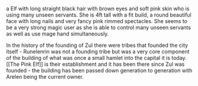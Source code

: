 a Elf with long straight black hair with brown eyes and soft pink skin who is using many unseen servants. She is 4ft tall with a fit build, a round beautiful face with long nails and very fancy pink rimmed spectacles. She seems to be a very strong magic user as she is able to control many unseen servants as well as use mage hand simultaneously.  

In the history of the founding of Zul there were tribes that founded the city itself - Runelenrin was not a founding tribe but was a very core component of the building of what was once a small hamlet into the capital it is today. [[The Pink Elf]] is their establishment and it has been there since Zul was founded - the building has been passed down generation to generation with Arelen being the current owner. 
